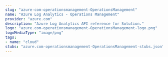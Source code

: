 ```yaml
---
slug: "azure-com-operationsmanagement-OperationsManagement"
name: "Azure Log Analytics - Operations Management"
provider: "azure.com"
description: "Azure Log Analytics API reference for Solution."
logo: "azure.com-operationsmanagement-OperationsManagement-logo.png"
logoMediaType: "image/png"
tags:
- name: "cloud"
stubs: "azure.com-operationsmanagement-OperationsManagement-stubs.json"
---
```

